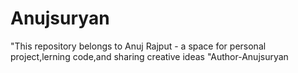 # Anujsuryan
"This repository belongs to Anuj Rajput - a space for personal project,lerning code,and sharing creative ideas
"Author-Anujsuryan
